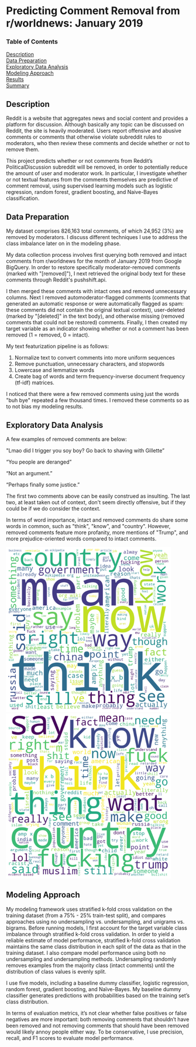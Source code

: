 # Predicting Comment Removal from r/worldnews: January 2019

### Table of Contents  
[Description](#description)  
[Data Preparation](#data-preparation)   
[Exploratory Data Analysis](#exploratory-data-analysis)<br/>
[Modeling Approach](#modeling)<br/>
[Results](#results)<br/>
[Summary](#summary)

## Description

Reddit is a website that aggregates news and social content and provides a platform for discussion. Although basically any topic can be discussed on Reddit, the site is heavily moderated. Users report offensive and abusive comments or comments that otherwise violate subreddit rules to moderators, who then review these comments and decide whether or not to remove them. 

This project predicts whether or not comments from Reddit’s PoliticalDiscussion subreddit will be removed, in order to potentially reduce the amount of user and moderator work. In particular, I investigate whether or not textual features from the comments themselves are predictive of comment removal, using supervised learning models such as logistic regression, random forest, gradient boosting, and Naive-Bayes classification. 

## Data Preparation

My dataset comprises 826,163 total comments, of which 24,952 (3%) are removed by moderators. I discuss different techniques I use to address the class imbalance later on in the modeling phase. 

My data collection process involves first querying both removed and intact comments from r/worldnews for the month of January 2019 from Google BigQuery. In order to restore specifically moderator-removed comments (marked with "[removed]"), I next retrieved the original body text for these comments through Reddit's pushshift.api. 

I then merged these comments with intact ones and removed unnecessary columns. Next I removed automoderator-flagged comments (comments that generated an automatic response or were automatically flagged as spam: these comments did not contain the original textual context), user-deleted (marked by "[deleted]" in the text body), and otherwise missing (removed comments that could not be restored) comments. Finally, I then created my target variable as an indicator showing whether or not a comment has been removed (1 = removed, 0 = intact). 

My text featurization pipeline is as follows:
1) Normalize text to convert comments into more uniform sequences
2) Remove punctuation, unnecessary characters, and stopwords
3) Lowercase and lemmatize words
4) Create bag of words and term frequency-inverse document frequency (tf-idf) matrices.

I noticed that there were a few removed comments using just the words "buh bye" repeated a few thousand times. I removed these comments so as to not bias my modeling results. 

## Exploratory Data Analysis

A few examples of removed comments are below:

"Lmao did I trigger you soy boy? Go back to shaving with Gillette”

“You people are deranged”

“Not an argument.”

“Perhaps finally some justice.”

The first two comments above can be easily construed as insulting. The last two, at least taken out of context, don't seem directly offensive, but if they could be if we do consider the context.

In terms of word importance, intact and removed comments do share some words in common, such as "think", "know", and "country". However, removed comments feature more profanity, more mentions of "Trump", and more prejudice-oriented words compared to intact comments.

<img src="imgs/intact_wordcloud.png" width = "450"/>          <img src="imgs/removed_wordcloud.png" width = "450"/>

## Modeling Approach

My modeling framework uses stratified k-fold cross validation on the training dataset (from a 75% - 25% train-test split), and compares approaches using no undersampling vs. undersampling, and unigrams vs. bigrams. Before running models, I first account for the target variable class imbalance through stratified k-fold cross validation. In order to yield a reliable estimate of model performance, stratified k-fold cross validation maintains the same class distribution in each split of the data as that in the training dataset. I also compare model performance using both no undersampling and undersampling methods. Undersampling randomly removes examples from the majority class (intact comments) until the distribution of class values is evenly split. 

I use five models, including a baseline dummy classifier, logistic regression, random forest, gradient boosting, and Naïve-Bayes. My baseline dummy classifier generates predictions with probabilities based on the training set’s class distribution.

In terms of evaluation metrics, it’s not clear whether false positives or false negatives are more important: both removing comments that shouldn’t have been removed and not removing comments that should have been removed would likely annoy people either way. To be conservative, I use precision, recall, and F1 scores to evaluate model performance. 


